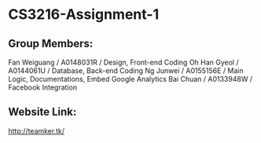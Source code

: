 # CS3216-Assignment-1
## Group Members:
Fan Weiguang / A0148031R / Design, Front-end Coding
Oh Han Gyeol / A0144061U / Database, Back-end Coding
Ng Junwei / A0155156E / Main Logic, Documentations, Embed Google Analytics 
Bai Chuan / A0133948W / Facebook Integration
## Website Link:
http://teamker.tk/


